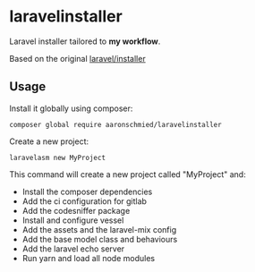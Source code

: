 # laravelinstaller

Laravel installer tailored to **my workflow**.

Based on the original [laravel/installer](https://github.com/laravel/installer)

## Usage

Install it globally using composer:

```
composer global require aaronschmied/laravelinstaller
```

Create a new project:

```
laravelasm new MyProject
```

This command will create a new project called "MyProject" and:
- Install the composer dependencies
- Add the ci configuration for gitlab
- Add the codesniffer package
- Install and configure vessel
- Add the assets and the laravel-mix config
- Add the base model class and behaviours
- Add the laravel echo server
- Run yarn and load all node modules
